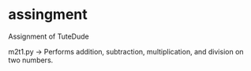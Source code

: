 # assingment
Assignment of TuteDude

m2t1.py -> Performs addition, subtraction, multiplication, and division on two numbers.
